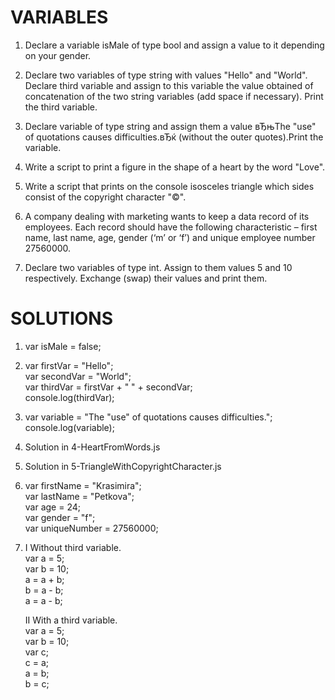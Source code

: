 # VARIABLES

1. Declare a variable isMale of type bool and assign a value to it depending on your gender.

2. Declare two variables of type string with values "Hello" and "World". Declare third variable and assign to this variable the value obtained of concatenation of the two string variables (add space if necessary). Print the third variable.

3. Declare variable of type string and assign them a value вЂњThe "use" of quotations causes difficulties.вЂќ (without the outer quotes).Print the variable.

4. Write a script to print a figure in the shape of a heart by the word "Love".

5. Write a script that prints on the console isosceles triangle which sides consist of the copyright character "©".

6. A company dealing with marketing wants to keep a data record of its employees. Each record should have the following characteristic – first name, last name, age, gender (‘m’ or ‘f’) and unique employee number 27560000.

7. Declare two variables of type int. Assign to them values 5 and 10 respectively. Exchange (swap) their values and print them.

# SOLUTIONS

1.  var isMale = false;

2.  var firstVar = "Hello";  
    var secondVar = "World";  
    var thirdVar = firstVar + " " + secondVar;  
    console.log(thirdVar);  

3.  var variable = "The \"use\" of quotations causes difficulties.";  
    console.log(variable);

4.  Solution in 4-HeartFromWords.js

5.  Solution in 5-TriangleWithCopyrightCharacter.js

6.  var firstName = "Krasimira";  
    var lastName = "Petkova";  
    var age = 24;  
    var gender = "f";  
    var uniqueNumber = 27560000;  

7.  I Without third variable.  
    var a = 5;  
    var b = 10;  
    a = a + b;  
    b = a - b;  
    a = a - b;  

    II With a third variable.  
    var a = 5;  
    var b = 10;  
    var c;  
    c = a;  
    a = b;  
    b = c;  
